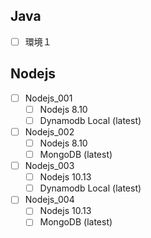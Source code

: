 ## Java
- [ ] 環境１

## Nodejs
- [ ] Nodejs_001
  - [ ] Nodejs 8.10
  - [ ] Dynamodb Local (latest)
- [ ] Nodejs_002
  - [ ] Nodejs 8.10
  - [ ] MongoDB (latest)
- [ ] Nodejs_003
  - [ ] Nodejs 10.13
  - [ ] Dynamodb Local (latest)
- [ ] Nodejs_004
  - [ ] Nodejs 10.13
  - [ ] MongoDB (latest)
